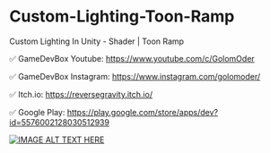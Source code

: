# Custom-Lighting-Toon-Ramp
Custom Lighting In Unity - Shader | Toon Ramp 

✅ GameDevBox Youtube: https://www.youtube.com/c/GolomOder

✅ GameDevBox Instagram: https://www.instagram.com/golomoder/

✅ Itch.io: https://reversegravity.itch.io/

✅ Google Play: https://play.google.com/store/apps/dev?id=5576002128030512939

[![IMAGE ALT TEXT HERE](http://img.youtube.com/vi/MrWcr0UVRXY/0.jpg)](https://www.youtube.com/watch?v=MrWcr0UVRXY)

